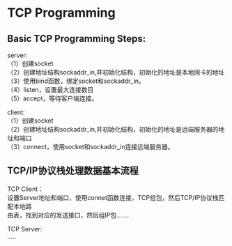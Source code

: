 # TCP Programming  
## Basic TCP Programming Steps:    
server:    
  （1）创建socket    
  （2）创建地址结构sockaddr_in,并初始化结构，初始化的地址是本地网卡的地址    
  （3）使用bind函数，绑定socket和sockaddr_in。    
  （4）listen，设置最大连接数目    
  （5）accept，等待客户端连接。    
    
    
client:    
  （1）创建socket    
  （2）创建地址结构sockaddr_in,并初始化结构，初始化的地址是远端服务器的地址和端口    
  （3）connect，使用socket和sockaddr_in连接远端服务器。    
    
  
## TCP/IP协议栈处理数据基本流程  
  
TCP Client：  
设置Server地址和端口，使用connet函数连接，TCP组包，然后TCP/IP协议栈匹配本地路  
由表，找到对应的发送接口，然后组IP包.......  
  
  
  
TCP Server:  
.....  
